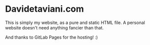 # Davidetaviani.com

This is simply my website, as a pure and static HTML file. A personal website doesn't need anything fancier than that.

And thanks to GitLab Pages for the hosting! :)
